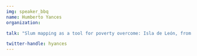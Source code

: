 ```yaml
---
img: speaker_bbq
name: Humberto Yances
organization: 

talk: "Slum mapping as a tool for poverty overcome: Isla de León, from informal to formal neighbourhood"

twitter-handle: hyances
---
```


